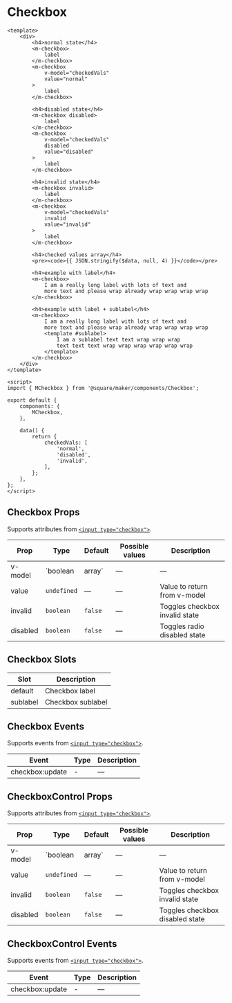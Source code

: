 # Checkbox

```vue
<template>
	<div>
		<h4>normal state</h4>
		<m-checkbox>
			label
		</m-checkbox>
		<m-checkbox
			v-model="checkedVals"
			value="normal"
		>
			label
		</m-checkbox>

		<h4>disabled state</h4>
		<m-checkbox disabled>
			label
		</m-checkbox>
		<m-checkbox
			v-model="checkedVals"
			disabled
			value="disabled"
		>
			label
		</m-checkbox>

		<h4>invalid state</h4>
		<m-checkbox invalid>
			label
		</m-checkbox>
		<m-checkbox
			v-model="checkedVals"
			invalid
			value="invalid"
		>
			label
		</m-checkbox>

		<h4>checked values array</h4>
		<pre><code>{{ JSON.stringify($data, null, 4) }}</code></pre>

		<h4>example with label</h4>
		<m-checkbox>
			I am a really long label with lots of text and
			more text and please wrap already wrap wrap wrap wrap
		</m-checkbox>

		<h4>example with label + sublabel</h4>
		<m-checkbox>
			I am a really long label with lots of text and
			more text and please wrap already wrap wrap wrap wrap
			<template #sublabel>
				I am a sublabel text text wrap wrap wrap
				text text text wrap wrap wrap wrap wrap wrap
			</template>
		</m-checkbox>
	</div>
</template>

<script>
import { MCheckbox } from '@square/maker/components/Checkbox';

export default {
	components: {
		MCheckbox,
	},

	data() {
		return {
			checkedVals: [
				'normal',
				'disabled',
				'invalid',
			],
		};
	},
};
</script>
```

<!-- api-tables:start -->
## Checkbox Props

Supports attributes from [`<input type="checkbox">`](https://developer.mozilla.org/en-US/docs/Web/HTML/Element/input/checkbox).

| Prop     | Type            | Default | Possible values | Description                    |
| -------- | --------------- | ------- | --------------- | ------------------------------ |
| v-model  | `boolean|array` | —       | —               | Toggles checkbox checked state |
| value    | `undefined`     | —       | —               | Value to return from v-model   |
| invalid  | `boolean`       | `false` | —               | Toggles checkbox invalid state |
| disabled | `boolean`       | `false` | —               | Toggles radio disabled state   |


## Checkbox Slots

| Slot     | Description       |
| -------- | ----------------- |
| default  | Checkbox label    |
| sublabel | Checkbox sublabel |


## Checkbox Events

Supports events from [`<input type="checkbox">`](https://developer.mozilla.org/en-US/docs/Web/HTML/Element/input/checkbox).

| Event           | Type | Description |
| --------------- | ---- | ----------- |
| checkbox:update | -    | —           |


## CheckboxControl Props

Supports attributes from [`<input type="checkbox">`](https://developer.mozilla.org/en-US/docs/Web/HTML/Element/input/checkbox).

| Prop     | Type            | Default | Possible values | Description                     |
| -------- | --------------- | ------- | --------------- | ------------------------------- |
| v-model  | `boolean|array` | —       | —               | Toggles checkbox checked state  |
| value    | `undefined`     | —       | —               | Value to return from v-model    |
| invalid  | `boolean`       | `false` | —               | Toggles checkbox invalid state  |
| disabled | `boolean`       | `false` | —               | Toggles checkbox disabled state |


## CheckboxControl Events

Supports events from [`<input type="checkbox">`](https://developer.mozilla.org/en-US/docs/Web/HTML/Element/input/checkbox).

| Event           | Type | Description |
| --------------- | ---- | ----------- |
| checkbox:update | -    | —           |
<!-- api-tables:end -->
